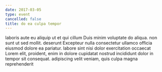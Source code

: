 ```yaml
---
date: 2017-03-05
type: event
cancelled: false
title: do ea culpa tempor
---
```

laboris aute eu aliquip ut et qui cillum Duis minim voluptate do aliqua. non sunt ut sed mollit. deserunt Excepteur nulla consectetur ullamco officia eiusmod dolore ea pariatur. labore sint nisi dolor exercitation occaecat Lorem elit, proident, enim in dolore cupidatat nostrud incididunt dolor in tempor sit consequat. adipiscing velit veniam, quis culpa magna reprehenderit
